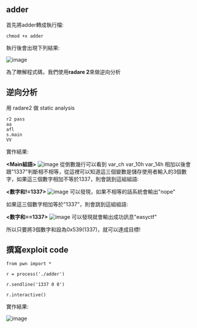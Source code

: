 ## adder
首先將adder轉成執行檔:
```
chmod +x adder
```
執行後會出現下列結果:

![image](https://user-images.githubusercontent.com/22366572/138789434-9189c3fd-1629-419a-83f6-508496d86d6d.png)



為了瞭解程式碼，我們使用**radare 2**來做逆向分析
## 逆向分析
用 radare2 做 static analysis
```
r2 pass
aa
afl
s.main
VV
```
實作結果:

**<Main組語>**
![image](https://user-images.githubusercontent.com/22366572/138788140-f977a32c-436a-48dd-aa95-1380b48002fc.png)
從倒數幾行可以看到 var_ch var_10h var_14h 相加以後會跟"1337"判斷相不相等，從這裡可以知道這三個變數是儲存使用者輸入的3個數字，如果這三個數字相加不等於1337，則會跳到這組組語:

**<數字和!=1337>**
![image](https://user-images.githubusercontent.com/22366572/138788714-48eaf671-7a03-4be5-a4bd-0c2ed43950ce.png)
可以發現，如果不相等的話系統會輸出"nope"

如果這三個數字相加等於"1337"，則會跳到這組組語:

**<數字和==1337>**
![image](https://user-images.githubusercontent.com/22366572/138788946-08fc0436-2488-420b-a840-44e991758774.png)
可以發現就會輸出成功訊息"easyctf"

所以只要將3個數字和設為0x539(1337)，就可以達成目標!

## 撰寫exploit code
```
from pwn import *

r = process('./adder')

r.sendline('1337 0 0')

r.interactive()
```
實作結果:

![image](https://user-images.githubusercontent.com/22366572/138793480-64502571-708c-4d0f-a952-fd7b7088867f.png)

